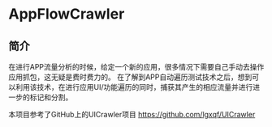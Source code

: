# AppFlowCrawler

## 简介
  在进行APP流量分析的时候，给定一个新的应用，很多情况下需要自己手动去操作应用抓包，这无疑是费时费力的。
  在了解到APP自动遍历测试技术之后，想到可以利用该技术，在进行应用UI/功能遍历的同时，捕获其产生的相应流量并进行进一步的标记和分割。
  
  本项目参考了GitHub上的UICrawler项目 https://github.com/lgxqf/UICrawler

